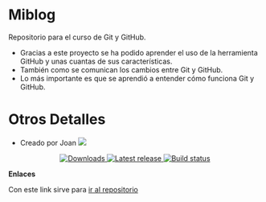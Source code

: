 # Miblog
Repositorio para el curso de Git y GitHub.

- Gracias a este proyecto se ha podido aprender el uso de la herramienta GitHub y unas cuantas de sus características.
- También como se comunican los cambios entre Git y GitHub.
- Lo más importante es que se aprendió a entender cómo funciona Git y GitHub.

# Otros Detalles
- Creado por Joan
![](https://i.imgur.com/nRRZHGr.jpeg)

<p align="center">
    <a href="https://ghost.org/">
        <img src="https://img.shields.io/badge/downloads-3M-brightgreen.svg" alt="Downloads" />
    </a>
    <a href="https://github.com/TryGhost/Ghost/releases/">
        <img src="https://img.shields.io/github/release/TryGhost/Ghost.svg" alt="Latest release" />
    </a>
    <a href="https://github.com/TryGhost/Ghost/actions">
        <img src="https://github.com/TryGhost/Ghost/workflows/Test%20Suite/badge.svg?branch=main" alt="Build status" />
    </a>
</p>

**Enlaces**

Con este link sirve para [ir al repositorio](https://github.com/joanjim/Miblog/tree/master)

